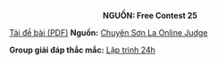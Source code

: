 **<center>NGUỒN: Free Contest 25</center>**

[Tải đề bài (PDF)](/statements/2161/balldrop.pdf)
**Nguồn:** [Chuyên Sơn La Online Judge](http://csloj.ddns.net/)

**Group giải đáp thắc mắc:** [Lập trình 24h](https://www.facebook.com/groups/1386904321519984)